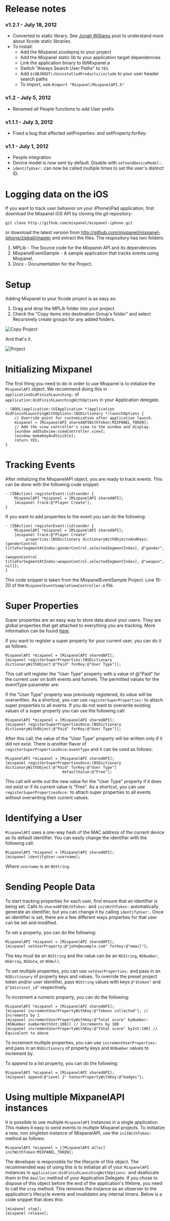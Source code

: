 # Release notes #

### v1.2.1 - July 18, 2012 ###
- Converted to static library. See [Jonah Williams](http://blog.carbonfive.com/2011/04/04/using-open-source-static-libraries-in-xcode-4/) post to understand more about Xcode static libraries.
- To install:
	- Add the Mixpanel.xcodeproj to your project
	- Add the Mixpanel static lib to your application target dependencies
	- Link the application binary to libMixpanel.a
	- Switch "Always Search User Paths" to ```YES```
	- Add ```$(OBJROOT)/UninstalledProducts/include``` to your user header search paths
	- To import, use ```#import "Mixpanel/MixpanelAPI.h"```

### v1.2 - July 5, 2012 ###
- Renamed all People functions to add User prefix

### v1.1.1 - July 3, 2012 ###
- Fixed a bug that affected setProperties: and setProperty:forKey:

### v1.1 - July 1, 2012 ###
- People integration
- Device model is now sent by default. Disable with `setSendDeviceModel:`.
- `identifyUser:` can now be called multiple times to set the user's distinct ID.

# Logging data on the iOS #
If you want to track user behavior on your iPhone\iPad application, first download the Mixpanel iOS API by cloning the git repository:

	git clone http://github.com/mixpanel/mixpanel-iphone.git

or download the latest version from <http://github.com/mixpanel/mixpanel-iphone/zipball/master> and extract the files. The respository has two folders:

1. MPLib - The Source code for the Mixpanel API and its dependencies
2. MixpanelEventSample - A sample application that tracks events using Mixpanel.
4. Docs - Documentation for the Project.

# Setup #
Adding Mixpanel to your Xcode project is as easy as:

1. Drag and drop the MPLib folder into your project. 
2. Check the "Copy items into destination Group's folder" and select Recursively create groups for any added folders.

![Copy Project][copy]

And that's it. 

![Project][project]

# Initializing Mixpanel #
The first thing you need to do in order to use Mixpanel is to initialize the `MixpanelAPI` object. We recommend doing this in `applicationDidFinishLaunching:` of `application:didFinishLaunchingWithOptions` in your Application delegate. 
	
	- (BOOL)application:(UIApplication *)application didFinishLaunchingWithOptions:(NSDictionary *)launchOptions {    
	    // Override point for customization after application launch.
		mixpanel = [MixpanelAPI sharedAPIWithToken:MIXPANEL_TOKEN];
	    // Add the view controller's view to the window and display.
	    [window addSubview:viewController.view];
	    [window makeKeyAndVisible];
	    return YES;
	}
	
# Tracking Events #
After initializing the MixpanelAPI object, you are ready to track events. This can be done with the following code snippet:

	- (IBAction) registerEvent:(id)sender {
		MixpanelAPI *mixpanel = [MixpanelAPI sharedAPI];
		[mixpanel track:@"Player Create"];
	}
	
If you want to add properties to the event you can do the following:

	- (IBAction) registerEvent:(id)sender {
		MixpanelAPI *mixpanel = [MixpanelAPI sharedAPI];
		[mixpanel track:@"Player Create" 
			 properties:[NSDictionary dictionaryWithObjectsAndKeys:[genderControl titleForSegmentAtIndex:genderControl.selectedSegmentIndex], @"gender",
																[weaponControl titleForSegmentAtIndex:weaponControl.selectedSegmentIndex], @"weapon", nil]];
	}

This code snippet is taken from the MixpanelEventSample Project. Line 15-20 of the `MixpanelEventSampleViewController.m` file.

# Super Properties #
Super properties are an easy way to store data about your users. They are global properties that get attached to everything you are tracking. More information can be found [here](https://mixpanel.com/docs/properties-or-segments/how-do-i-set-a-property-every-time).

If you want to register a super property for your current user, you can do it as follows:

	MixpanelAPI *mixpanel = [MixpanelAPI sharedAPI];
	[mixpanel registerSuperProperties:[NSDictionary dictionaryWithObject:@"Paid" forKey:@"User Type"]];

This call will register the "User Type" property with a value of @"Paid" for the current user on both events and funnels. The permitted values for the eventType parameter are:

If the "User Type" property was previously registered, its value will be overwritten. As a shortcut, you can use `registerSuperProperties:` to attach super properties to all events. If you do not want to overwrite existing values of a super property you can use the following call:

	MixpanelAPI *mixpanel = [MixpanelAPI sharedAPI];
	[mixpanel registerSuperPropertiesOnce:[NSDictionary dictionaryWithObject:@"Paid" forKey:@"User Type"]];

After this call, the value of the "User Type" property will be written only if it did not exist. There is another flavor of `registerSuperPropertiesOnce:eventType` and it can be used as follows:

	MixpanelAPI *mixpanel = [MixpanelAPI sharedAPI];
	[mixpanel registerSuperPropertiesOnce:[NSDictionary dictionaryWithObject:@"Paid" forKey:@"User Type"]
							 defaultValue:@"Free"];
							
This call will write out the new value for the "User Type" property if it does not exist or if its current value is "Free". As a shortcut, you can use `registerSuperPropertiesOnce:` to attach super properties to all events without overwriting their current values.

# Identifying a User #
`MixpanelAPI` uses a one-way hash of the MAC address of the current device as its default identifier. You can easily change the identifier with the following call:

	MixpanelAPI *mixpanel = [MixpanelAPI sharedAPI];
	[mixpanel identifyUser:username];
	
Where `username` is an `NSString`. 

# Sending People Data #

To start tracking properties for each user, first ensure that an identifier is being set. Calls to `sharedAPIWithToken:` and `initWithToken:` automatically
generate an identifier, but you can change it by calling `identifyUser:`. Once an identifier is set, there are a few different ways properties for that user
can be set and modified.

To set a property, you can do the following:

	MixpanelAPI *mixpanel = [MixpanelAPI sharedAPI];
	[mixpanel setUserProperty:@"john@example.com" forKey:@"email"];

The key must be an `NSString` and the value can be an `NSString`, `NSNumber`, `NSArray`, `NSDate`, or 
`NSNull`. 

To set multiple properties, you can use `setUserProperties:` and pass in an `NSDictionary` of property keys and values.
To override the preset project token and/or user identifier, pass `NSString` values with keys `@"$token"` and
`@"$distinct_id"` respectively. 

To increment a numeric property, you can do the following:

	MixpanelAPI *mixpanel = [MixpanelAPI sharedAPI];
	[mixpanel incrementUserPropertyWithKey:@"Tokens collected"]; // Increments by 1
	[mixpanel incrementUserPropertyWithKey:@"Total score" byNumber:[NSNumber numberWithInt:100]] // Increments by 100
	[mixpanel incrementUserPropertyWithKey:@"Total score" byInt:100] // Equivalent to above

To increment multiple properties, you can use `incrementUserProperties:` and pass in an `NSDictionary` of
property keys and `NSNumber` values to increment by.

To append to a list property, you can do the following:

	MixpanelAPI *mixpanel = [MixpanelAPI sharedAPI];
	[mixpanel append:@"Level 2" toUserPropertyWithKey:@"badges"];

# Using multiple MixpanelAPI instances #
It is possible to use multiple `MixpanelAPI` instances in a single application. This makes it easy to send events to multiple Mixpanel projects. To iniitialize a new, non singleton instance of MixpanelAPI, use the `initWithToken:` method as follows:

	MixpanelAPI *mixpanel = [[MixpanelAPI alloc] initWithToken:MIXPANEL_TOKEN];
	
The developer is responsible for the lifecycle of this object. The recommended way of using this is to initialize all of your `MixpanelAPI` instances in `application:didFinishLaunchingWithOptions:` and deallocate them in the `dealloc` method of your Application Delegate. If you chose to dispose of this object before the end of the application's lifetime, you need to call the `stop` method. This removes the instance as an observer to the application's lifecycle events and invalidates any internal timers. Below is a code snippet that does this:

	[mixpanel stop];
	[mixpanel release];
	
[copy]: https://github.com/mixpanel/mixpanel-iphone/raw/master/Docs/Tutorial/images/copy.png "Copy Into Project"
[project]: https://github.com/mixpanel/mixpanel-iphone/raw/master/Docs/Tutorial/images/project.png "Project"
